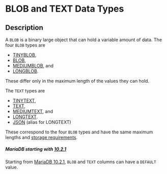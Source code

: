 # BLOB and TEXT Data Types

## Description

A `BLOB` is a binary large object that can hold a variable amount of
data. The four `BLOB` types are

- [TINYBLOB](/kb/en/sql_language-data_types-tinyblob/),
- [BLOB](/kb/en/sql_language-data_types-blob/),
- [MEDIUMBLOB](/kb/en/sql_language-data_types-mediumblob/), and
- [LONGBLOB](/kb/en/sql_language-data_types-longblob/).

These differ only in the maximum length of the values they can hold.

The `TEXT` types are

- [TINYTEXT](/kb/en/sql_language-data_types-tinytext/),
- [TEXT](/kb/en/sql_language-data_types-text/),
- [MEDIUMTEXT](/kb/en/sql_language-data_types-mediumtext/), and
- [LONGTEXT](/kb/en/sql_language-data_types-longtext/).
- [JSON](/columns-storage-engines-and-plugins/data-types/string-data-types/json-data-type/) (alias for LONGTEXT)

These correspond to the four `BLOB` types and have the same
maximum lengths and [storage requirements](/columns-storage-engines-and-plugins/data-types/data-type-storage-requirements/).

##### MariaDB starting with [10.2.1](/kb/en/mariadb-1021-release-notes/)

Starting from [MariaDB 10.2.1](/kb/en/mariadb-1021-release-notes/), `BLOB` and `TEXT` columns can have a `DEFAULT` value.